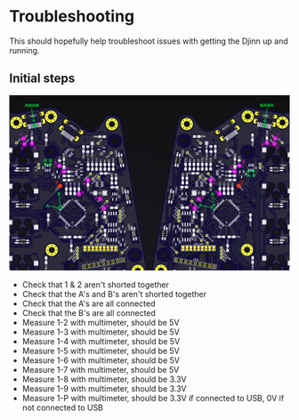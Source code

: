 # Troubleshooting

This should hopefully help troubleshoot issues with getting the Djinn up and running.

## Initial steps

![Test Sequence](test-sequence.png)

- Check that 1 & 2 aren't shorted together
- Check that the A's and B's aren't shorted together
- Check that the A's are all connected
- Check that the B's are all connected
- Measure 1-2 with multimeter, should be 5V
- Measure 1-3 with multimeter, should be 5V
- Measure 1-4 with multimeter, should be 5V
- Measure 1-5 with multimeter, should be 5V
- Measure 1-6 with multimeter, should be 5V
- Measure 1-7 with multimeter, should be 5V
- Measure 1-8 with multimeter, should be 3.3V
- Measure 1-9 with multimeter, should be 3.3V
- Measure 1-P with multimeter, should be 3.3V if connected to USB, 0V if not connected to USB